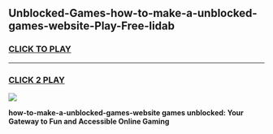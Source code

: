 
## Unblocked-Games-how-to-make-a-unblocked-games-website-Play-Free-lidab
<h3>
<a href="https://premium76.site?title=how-to-make-a-unblocked-games-website&ref=21A">CLICK TO PLAY</a></h3>
<hr>

<h3>
<a href="https://premium76.site?title=how-to-make-a-unblocked-games-website&ref=21A">CLICK 2 PLAY</a>
  
</h3>

<a href="https://premium76.site?title=how-to-make-a-unblocked-games-website&ref=21A"><img src="https://clearcache.store/games.png"></a>


**how-to-make-a-unblocked-games-website games unblocked: Your Gateway to Fun and Accessible Online Gaming**
